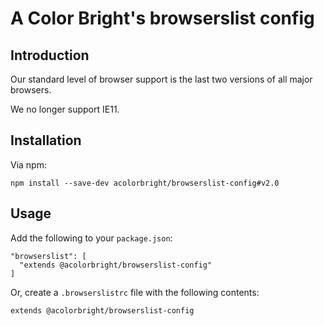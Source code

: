 # A Color Bright's browserslist config

## Introduction

Our standard level of browser support is the last two versions of all major browsers.

We no longer support IE11.

## Installation

Via npm:

```
npm install --save-dev acolorbright/browserslist-config#v2.0
```

## Usage

Add the following to your `package.json`:

```
"browserslist": [
  "extends @acolorbright/browserslist-config"
]
```

Or, create a `.browserslistrc` file with the following contents:

```
extends @acolorbright/browserslist-config
```
